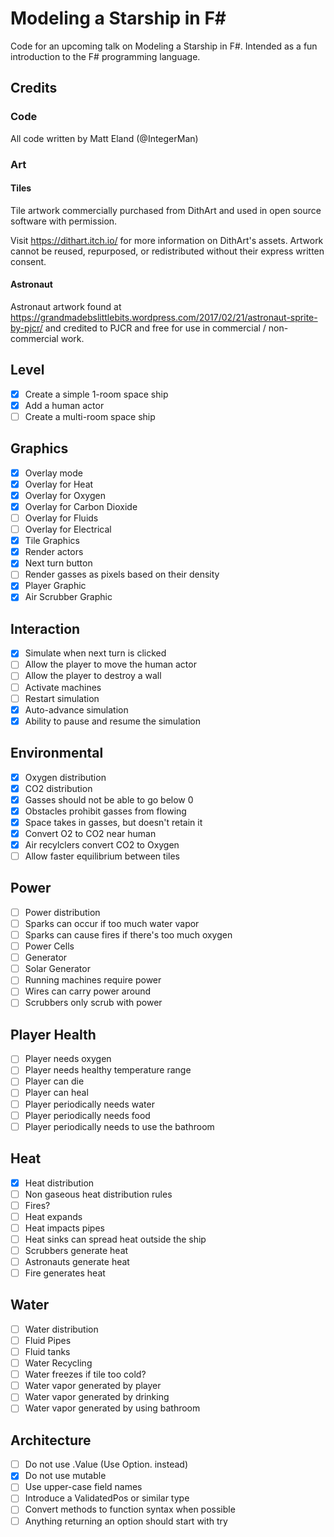 # Modeling a Starship in F#
Code for an upcoming talk on Modeling a Starship in F#. Intended as a fun introduction to the F# programming language.

## Credits

### Code
All code written by Matt Eland (@IntegerMan)

### Art

#### Tiles

Tile artwork commercially purchased from DithArt and used in open source software with permission.

Visit https://dithart.itch.io/ for more information on DithArt's assets. Artwork cannot be reused, repurposed, or redistributed without their express written consent.

#### Astronaut

Astronaut artwork found at https://grandmadebslittlebits.wordpress.com/2017/02/21/astronaut-sprite-by-pjcr/ and credited to PJCR and free for use in commercial / non-commercial work.

## Level

- [x] Create a simple 1-room space ship
- [x] Add a human actor
- [ ] Create a multi-room space ship

## Graphics

- [x] Overlay mode
- [x] Overlay for Heat
- [x] Overlay for Oxygen
- [x] Overlay for Carbon Dioxide
- [ ] Overlay for Fluids
- [ ] Overlay for Electrical
- [x] Tile Graphics
- [x] Render actors
- [x] Next turn button
- [ ] Render gasses as pixels based on their density
- [x] Player Graphic
- [x] Air Scrubber Graphic

## Interaction

- [x] Simulate when next turn is clicked
- [ ] Allow the player to move the human actor
- [ ] Allow the player to destroy a wall
- [ ] Activate machines
- [ ] Restart simulation
- [x] Auto-advance simulation
- [x] Ability to pause and resume the simulation

## Environmental

- [x] Oxygen distribution
- [x] CO2 distribution
- [x] Gasses should not be able to go below 0
- [x] Obstacles prohibit gasses from flowing
- [x] Space takes in gasses, but doesn't retain it
- [x] Convert O2 to CO2 near human
- [x] Air recylclers convert CO2 to Oxygen
- [ ] Allow faster equilibrium between tiles

## Power

- [ ] Power distribution
- [ ] Sparks can occur if too much water vapor
- [ ] Sparks can cause fires if there's too much oxygen
- [ ] Power Cells
- [ ] Generator
- [ ] Solar Generator
- [ ] Running machines require power
- [ ] Wires can carry power around
- [ ] Scrubbers only scrub with power

## Player Health

- [ ] Player needs oxygen
- [ ] Player needs healthy temperature range
- [ ] Player can die
- [ ] Player can heal
- [ ] Player periodically needs water
- [ ] Player periodically needs food
- [ ] Player periodically needs to use the bathroom

## Heat

- [x] Heat distribution
- [ ] Non gaseous heat distribution rules
- [ ] Fires?
- [ ] Heat expands
- [ ] Heat impacts pipes
- [ ] Heat sinks can spread heat outside the ship
- [ ] Scrubbers generate heat
- [ ] Astronauts generate heat
- [ ] Fire generates heat

## Water

- [ ] Water distribution
- [ ] Fluid Pipes
- [ ] Fluid tanks
- [ ] Water Recycling
- [ ] Water freezes if tile too cold?
- [ ] Water vapor generated by player
- [ ] Water vapor generated by drinking
- [ ] Water vapor generated by using bathroom

## Architecture

- [ ] Do not use .Value (Use Option. instead)
- [x] Do not use mutable
- [ ] Use upper-case field names
- [ ] Introduce a ValidatedPos or similar type
- [ ] Convert methods to function syntax when possible
- [ ] Anything returning an option should start with try
